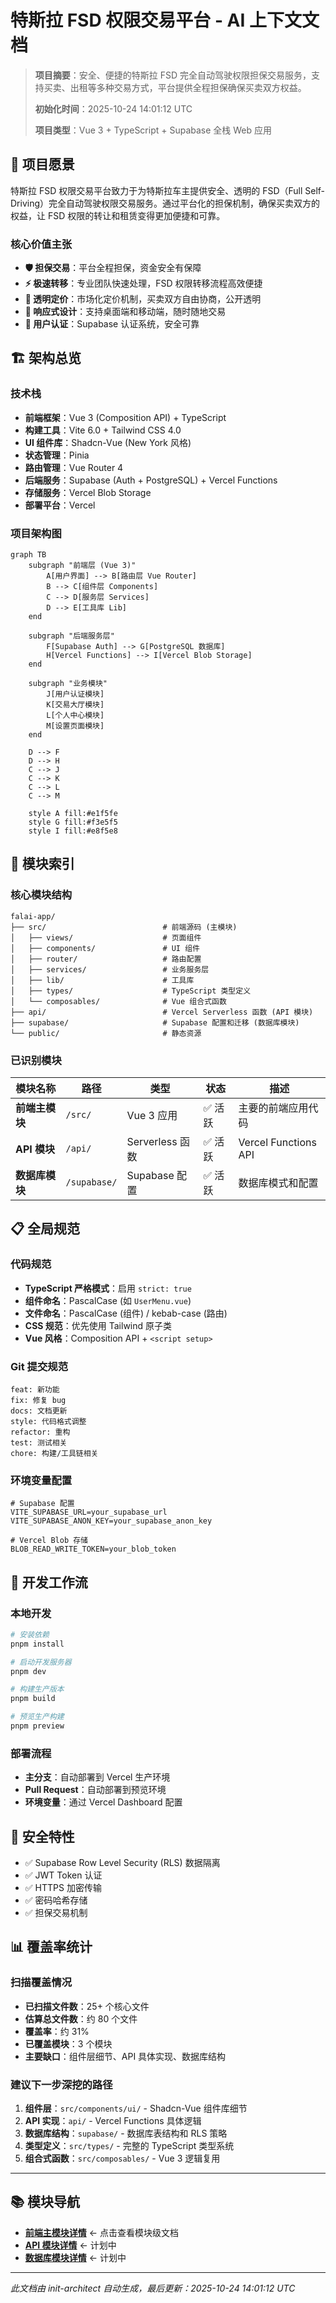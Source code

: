# 特斯拉 FSD 权限交易平台 - AI 上下文文档

> **项目摘要**：安全、便捷的特斯拉 FSD 完全自动驾驶权限担保交易服务，支持买卖、出租等多种交易方式，平台提供全程担保确保买卖双方权益。
>
> **初始化时间**：2025-10-24 14:01:12 UTC
>
> **项目类型**：Vue 3 + TypeScript + Supabase 全栈 Web 应用

## 🎯 项目愿景

特斯拉 FSD 权限交易平台致力于为特斯拉车主提供安全、透明的 FSD（Full Self-Driving）完全自动驾驶权限交易服务。通过平台化的担保机制，确保买卖双方的权益，让 FSD 权限的转让和租赁变得更加便捷和可靠。

### 核心价值主张
- **🛡️ 担保交易**：平台全程担保，资金安全有保障
- **⚡ 极速转移**：专业团队快速处理，FSD 权限转移流程高效便捷
- **💎 透明定价**：市场化定价机制，买卖双方自由协商，公开透明
- **📱 响应式设计**：支持桌面端和移动端，随时随地交易
- **🔐 用户认证**：Supabase 认证系统，安全可靠

## 🏗️ 架构总览

### 技术栈
- **前端框架**：Vue 3 (Composition API) + TypeScript
- **构建工具**：Vite 6.0 + Tailwind CSS 4.0
- **UI 组件库**：Shadcn-Vue (New York 风格)
- **状态管理**：Pinia
- **路由管理**：Vue Router 4
- **后端服务**：Supabase (Auth + PostgreSQL) + Vercel Functions
- **存储服务**：Vercel Blob Storage
- **部署平台**：Vercel

### 项目架构图

```mermaid
graph TB
    subgraph "前端层 (Vue 3)"
        A[用户界面] --> B[路由层 Vue Router]
        B --> C[组件层 Components]
        C --> D[服务层 Services]
        D --> E[工具库 Lib]
    end

    subgraph "后端服务层"
        F[Supabase Auth] --> G[PostgreSQL 数据库]
        H[Vercel Functions] --> I[Vercel Blob Storage]
    end

    subgraph "业务模块"
        J[用户认证模块]
        K[交易大厅模块]
        L[个人中心模块]
        M[设置页面模块]
    end

    D --> F
    D --> H
    C --> J
    C --> K
    C --> L
    C --> M

    style A fill:#e1f5fe
    style G fill:#f3e5f5
    style I fill:#e8f5e8
```

## 📁 模块索引

### 核心模块结构

```
falai-app/
├── src/                          # 前端源码 (主模块)
│   ├── views/                    # 页面组件
│   ├── components/               # UI 组件
│   ├── router/                   # 路由配置
│   ├── services/                 # 业务服务层
│   ├── lib/                      # 工具库
│   ├── types/                    # TypeScript 类型定义
│   └── composables/              # Vue 组合式函数
├── api/                          # Vercel Serverless 函数 (API 模块)
├── supabase/                     # Supabase 配置和迁移 (数据库模块)
└── public/                       # 静态资源
```

### 已识别模块

| 模块名称 | 路径 | 类型 | 状态 | 描述 |
|---------|------|------|------|------|
| **前端主模块** | `/src/` | Vue 3 应用 | ✅ 活跃 | 主要的前端应用代码 |
| **API 模块** | `/api/` | Serverless 函数 | ✅ 活跃 | Vercel Functions API |
| **数据库模块** | `/supabase/` | Supabase 配置 | ✅ 活跃 | 数据库模式和配置 |

## 📋 全局规范

### 代码规范
- **TypeScript 严格模式**：启用 `strict: true`
- **组件命名**：PascalCase (如 `UserMenu.vue`)
- **文件命名**：PascalCase (组件) / kebab-case (路由)
- **CSS 规范**：优先使用 Tailwind 原子类
- **Vue 风格**：Composition API + `<script setup>`

### Git 提交规范
```
feat: 新功能
fix: 修复 bug
docs: 文档更新
style: 代码格式调整
refactor: 重构
test: 测试相关
chore: 构建/工具链相关
```

### 环境变量配置
```env
# Supabase 配置
VITE_SUPABASE_URL=your_supabase_url
VITE_SUPABASE_ANON_KEY=your_supabase_anon_key

# Vercel Blob 存储
BLOB_READ_WRITE_TOKEN=your_blob_token
```

## 🚀 开发工作流

### 本地开发
```bash
# 安装依赖
pnpm install

# 启动开发服务器
pnpm dev

# 构建生产版本
pnpm build

# 预览生产构建
pnpm preview
```

### 部署流程
- **主分支**：自动部署到 Vercel 生产环境
- **Pull Request**：自动部署到预览环境
- **环境变量**：通过 Vercel Dashboard 配置

## 🔐 安全特性

- ✅ Supabase Row Level Security (RLS) 数据隔离
- ✅ JWT Token 认证
- ✅ HTTPS 加密传输
- ✅ 密码哈希存储
- ✅ 担保交易机制

## 📊 覆盖率统计

### 扫描覆盖情况
- **已扫描文件数**：25+ 个核心文件
- **估算总文件数**：约 80 个文件
- **覆盖率**：约 31%
- **已覆盖模块**：3 个模块
- **主要缺口**：组件层细节、API 具体实现、数据库结构

### 建议下一步深挖的路径
1. **组件层**：`src/components/ui/` - Shadcn-Vue 组件库细节
2. **API 实现**：`api/` - Vercel Functions 具体逻辑
3. **数据库结构**：`supabase/` - 数据库表结构和 RLS 策略
4. **类型定义**：`src/types/` - 完整的 TypeScript 类型系统
5. **组合式函数**：`src/composables/` - Vue 3 逻辑复用

---

## 📚 模块导航

- **[前端主模块详情](./src/CLAUDE.md)** ← 点击查看模块级文档
- **[API 模块详情](./api/CLAUDE.md)** ← 计划中
- **[数据库模块详情](./supabase/CLAUDE.md)** ← 计划中

---

*此文档由 init-architect 自动生成，最后更新：2025-10-24 14:01:12 UTC*